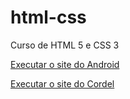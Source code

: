 # html-css
 Curso de HTML 5 e CSS 3

<a href="https://rafaelreimberg.github.io/html5-css3/CSS/modulo%202/d10/d10/android.html">Executar o site do Android</a>

<a href="https://rafaelreimberg.github.io/html5-css3/CSS/modulo%203/d012/index.html">Executar o site do Cordel</a>